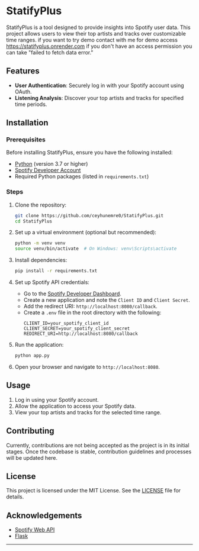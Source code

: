 # StatifyPlus

StatifyPlus is a tool designed to provide insights into Spotify user data. This project allows users to view their top artists and tracks over customizable time ranges.
if you want to try demo contact with me for demo access
https://statifyplus.onrender.com
if you don't have an access permission you can take "failed to fetch data error."

## Features

- **User Authentication**: Securely log in with your Spotify account using OAuth.
- **Listening Analysis**: Discover your top artists and tracks for specified time periods.

## Installation

### Prerequisites

Before installing StatifyPlus, ensure you have the following installed:

- [Python](https://www.python.org/downloads/) (version 3.7 or higher)
- [Spotify Developer Account](https://developer.spotify.com/)
- Required Python packages (listed in `requirements.txt`)

### Steps

1. Clone the repository:
   ```bash
   git clone https://github.com/ceyhunemre0/StatifyPlus.git
   cd StatifyPlus
   ```

2. Set up a virtual environment (optional but recommended):
   ```bash
   python -m venv venv
   source venv/bin/activate  # On Windows: venv\Scripts\activate
   ```

3. Install dependencies:
   ```bash
   pip install -r requirements.txt
   ```

4. Set up Spotify API credentials:
   - Go to the [Spotify Developer Dashboard](https://developer.spotify.com/dashboard/).
   - Create a new application and note the `Client ID` and `Client Secret`.
   - Add the redirect URI: `http://localhost:8080/callback`.
   - Create a `.env` file in the root directory with the following:
     ```env
     CLIENT_ID=your_spotify_client_id
     CLIENT_SECRET=your_spotify_client_secret
     REDIRECT_URI=http://localhost:8080/callback
     ```

5. Run the application:
   ```bash
   python app.py
   ```

6. Open your browser and navigate to `http://localhost:8080`.

## Usage

1. Log in using your Spotify account.
2. Allow the application to access your Spotify data.
3. View your top artists and tracks for the selected time range.

## Contributing

Currently, contributions are not being accepted as the project is in its initial stages. Once the codebase is stable, contribution guidelines and processes will be updated here.

## License

This project is licensed under the MIT License. See the [LICENSE](LICENSE) file for details.

## Acknowledgements

- [Spotify Web API](https://developer.spotify.com/documentation/web-api/)
- [Flask](https://flask.palletsprojects.com/)

---
